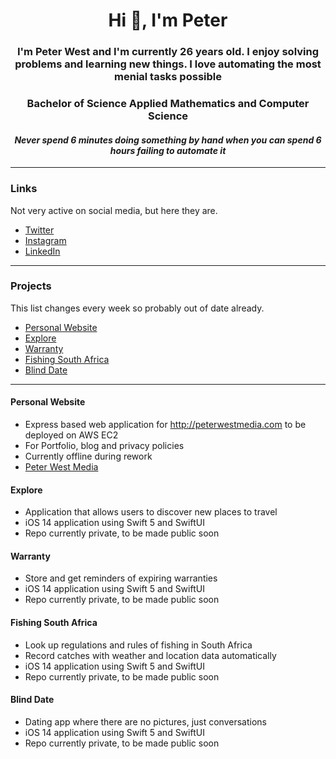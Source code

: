 <h1 align="center">Hi 👋, I'm Peter</h1>
<h3 align="center">I'm Peter West and I'm currently 26 years old. I enjoy solving problems and learning new things. I love automating the most menial tasks possible </h3>
<h3 align="center">Bachelor of Science Applied Mathematics and Computer Science</h3>

<h4 align="center"><i>Never spend 6 minutes doing something by hand when you can spend 6 hours failing to automate it</i></h4>

---

### Links  

Not very active on social media, but here they are.

- [Twitter](https://twitter.com/peterwestwastaken)
- [Instagram](https://www.instagram.com/peterwestwastaken/)
- [LinkedIn](https://www.linkedin.com/in/peter-west-a1b93b142/)


---

### Projects 

This list changes every week so probably out of date already.

- [Personal Website](#personal-website)
- [Explore](#explore)
- [Warranty](#warranty)
- [Fishing South Africa](#fishing-south-africa)
- [Blind Date](#blind-date)


---

#### Personal Website
- Express based web application for http://peterwestmedia.com to be deployed on AWS EC2
- For Portfolio, blog and privacy policies 
- Currently offline during rework
- [Peter West Media](https://github.com/peterwest-1/peterwestmedia)

#### Explore 
 - Application that allows users to discover new places to travel
 - iOS 14 application using Swift 5 and SwiftUI
 - Repo currently private, to be made public soon

#### Warranty 
- Store and get reminders of expiring warranties
 - iOS 14 application using Swift 5 and SwiftUI
 - Repo currently private, to be made public soon

#### Fishing South Africa 
- Look up regulations and rules of fishing in South Africa
- Record catches with weather and location data automatically
 - iOS 14 application using Swift 5 and SwiftUI
 -  Repo currently private, to be made public soon

#### Blind Date 
- Dating app where there are no pictures, just conversations 
 - iOS 14 application using Swift 5 and SwiftUI
 -  Repo currently private, to be made public soon

<!--
**peterwest-1/peterwest-1** is a ✨ _special_ ✨ repository because its `README.md` (this file) appears on your GitHub profile.

Here are some ideas to get you started:

- 🔭 I’m currently working on ...
- 🌱 I’m currently learning ...
- 👯 I’m looking to collaborate on ...
- 🤔 I’m looking for help with ...
- 💬 Ask me about ...
- 📫 How to reach me: ...
- 😄 Pronouns: ...
- ⚡ Fun fact: ...
-->
